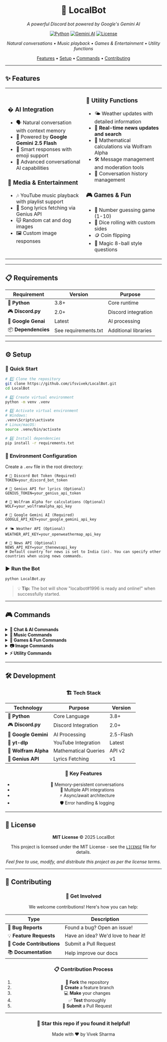 <div align="center">

# 🤖 LocalBot

_A powerful Discord bot powered by Google's Gemini AI_

[![Python](https://img.shields.io/badge/Python-3.8+-blue.svg)](https://python.org)
[![Gemini AI](https://img.shields.io/badge/Gemini-AI-4285f4.svg)](https://ai.google.dev/)
[![License](https://img.shields.io/badge/License-MIT-green.svg)](LICENSE)

_Natural conversations • Music playback • Games & Entertainment • Utility functions_

[Features](#-features) • [Setup](#️-setup) • [Commands](#-commands) • [Contributing](#-contributing)

</div>

---

## ✨ Features

<table>
<tr>
<td width="50%">

### � **AI Integration**

-   🗣️ Natural conversation with context memory
-   🤖 Powered by **Google Gemini 2.5 Flash**
-   💭 Smart responses with emoji support
-   🧠 Advanced conversational AI capabilities

### 🎵 **Media & Entertainment**

-   🎶 YouTube music playback with playlist support
-   🎤 Song lyrics fetching via Genius API
-   🐱 Random cat and dog images
-   🖼️ Custom image responses

</td>
<td width="50%">

### 🔧 **Utility Functions**

-   🌤️ Weather updates with detailed information
-   📰 **Real-time news updates and search**
-   🧮 Mathematical calculations via Wolfram Alpha
-   🛠️ Message management and moderation tools
-   💾 Conversation history management

### 🎮 **Games & Fun**

-   🎯 Number guessing game (1-10)
-   🎲 Dice rolling with custom sides
-   🪙 Coin flipping
-   🎱 Magic 8-ball style questions

</td>
</tr>
</table>

---

## 📋 Requirements

<div align="center">

| Requirement         | Version              | Purpose              |
| ------------------- | -------------------- | -------------------- |
| 🐍 **Python**       | 3.8+                 | Core runtime         |
| 🎮 **Discord.py**   | 2.0+                 | Discord integration  |
| 🤖 **Google Genai** | Latest               | AI processing        |
| 📦 **Dependencies** | See requirements.txt | Additional libraries |

</div>

---

## ⚙️ Setup

### 🚀 **Quick Start**

```bash
# 1️⃣ Clone the repository
git clone https://github.com/ifsvivek/LocalBot.git
cd LocalBot

# 2️⃣ Create virtual environment
python -m venv .venv

# 3️⃣ Activate virtual environment
# Windows:
.venv\Scripts\activate
# Linux/macOS:
source .venv/bin/activate

# 4️⃣ Install dependencies
pip install -r requirements.txt
```

### 🔑 **Environment Configuration**

Create a `.env` file in the root directory:

```env
# 🤖 Discord Bot Token (Required)
TOKEN=your_discord_bot_token

# 🎤 Genius API for lyrics (Optional)
GENIUS_TOKEN=your_genius_api_token

# 🧮 Wolfram Alpha for calculations (Optional)
WOLF=your_wolframalpha_api_key

# 🧠 Google Gemini AI (Required)
GOOGLE_API_KEY=your_google_gemini_api_key

# 🌤️ Weather API (Optional)
WEATHER_API_KEY=your_openweathermap_api_key

# 📰 News API (Optional)
NEWS_API_KEY=your_thenewsapi_key
# Default country for news is set to India (in). You can specify other countries when using news commands.
```

### ▶️ **Run the Bot**

```bash
python LocalBot.py
```

> 💡 **Tip:** The bot will show "localbot#1996 is ready and online!" when successfully started.

---

## 🎮 Commands

<details>
<summary><b>💬 Chat & AI Commands</b></summary>

| Command               | Description                   | Example                  |
| --------------------- | ----------------------------- | ------------------------ |
| `@LocalBot [message]` | 🗣️ Chat with Gemini AI        | `@LocalBot Hello there!` |
| `/calculate [query]`  | 🧮 Solve mathematical queries | `/calculate 2+2*3`       |
| `/weather [city]`     | 🌤️ Get weather information    | `/weather New York`      |
| `/getnews [category]` | 📰 Get top news stories       | `/getnews tech`          |
| `/searchnews [query]` | 🔍 Search specific news       | `/searchnews Tesla`      |

</details>

<details>
<summary><b>🎵 Music Commands</b></summary>

| Command          | Description                | Example                   |
| ---------------- | -------------------------- | ------------------------- |
| `/play [query]`  | 🎶 Play music from YouTube | `/play Bohemian Rhapsody` |
| `/stop`          | ⏹️ Stop current playback   | `/stop`                   |
| `/lyrics [song]` | 🎤 Get song lyrics         | `/lyrics Imagine Dragons` |
| `/join`          | ➕ Join voice channel      | `/join`                   |
| `/leave`         | ➖ Leave voice channel     | `/leave`                  |

</details>

<details>
<summary><b>🎲 Games & Fun Commands</b></summary>

| Command           | Description                | Example                    |
| ----------------- | -------------------------- | -------------------------- |
| `/gtn`            | 🎯 Guess the number (1-10) | `/gtn`                     |
| `/dice [sides]`   | 🎲 Roll dice               | `/dice 20`                 |
| `/flip`           | 🪙 Flip a coin             | `/flip`                    |
| `/ask [question]` | 🎱 Ask yes/no questions    | `/ask Will it rain today?` |

</details>

<details>
<summary><b>📷 Image Commands</b></summary>

| Command | Description         | Example |
| ------- | ------------------- | ------- |
| `/cat`  | 🐱 Random cat image | `/cat`  |
| `/dog`  | 🐕 Random dog image | `/dog`  |
| `/gt`   | 🖼️ GT meme image    | `/gt`   |

</details>

<details>
<summary><b>⚡ Utility Commands</b></summary>

| Command           | Description            | Example          |
| ----------------- | ---------------------- | ---------------- |
| `/purge [amount]` | 🗑️ Delete messages     | `/purge 10`      |
| `$clear [amount]` | 🧹 Clear DM messages   | `$clear 5`       |
| `$clear_history`  | 💾 Reset chat memory   | `$clear_history` |
| `$pin`            | 📌 Pin replied message | `$pin`           |

</details>

---

## 🛠️ Development

<div align="center">

### 🏗️ **Tech Stack**

| Technology           | Purpose              | Version   |
| -------------------- | -------------------- | --------- |
| 🐍 **Python**        | Core Language        | 3.8+      |
| 🎮 **Discord.py**    | Discord Integration  | 2.0+      |
| 🤖 **Google Gemini** | AI Processing        | 2.5-Flash |
| 🎵 **yt-dlp**        | YouTube Integration  | Latest    |
| 🧮 **Wolfram Alpha** | Mathematical Queries | API v2    |
| 🎤 **Genius API**    | Lyrics Fetching      | v1        |

### 🔄 **Key Features**

-   💾 Memory-persistent conversations
-   🔗 Multiple API integrations
-   ⚡ Async/await architecture
-   🛡️ Error handling & logging

</div>

---

## 📜 License

<div align="center">

**MIT License** © 2025 LocalBot

This project is licensed under the MIT License - see the [`LICENSE`](./LICENSE) file for details.

_Feel free to use, modify, and distribute this project as per the license terms._

</div>

---

## 🤝 Contributing

<div align="center">

### 🚀 **Get Involved**

We welcome contributions! Here's how you can help:

| Type                      | Description                         |
| ------------------------- | ----------------------------------- |
| 🐛 **Bug Reports**        | Found a bug? Open an issue!         |
| 💡 **Feature Requests**   | Have an idea? We'd love to hear it! |
| 🔧 **Code Contributions** | Submit a Pull Request               |
| 📚 **Documentation**      | Help improve our docs               |

### 📋 **Contribution Process**

1. 🍴 **Fork** the repository
2. 🌿 **Create** a feature branch
3. 💻 **Make** your changes
4. ✅ **Test** thoroughly
5. 📝 **Submit** a Pull Request

</div>

---

<div align="center">

### 🌟 **Star this repo if you found it helpful!**

Made with ❤️ by Vivek Sharma

</div>
